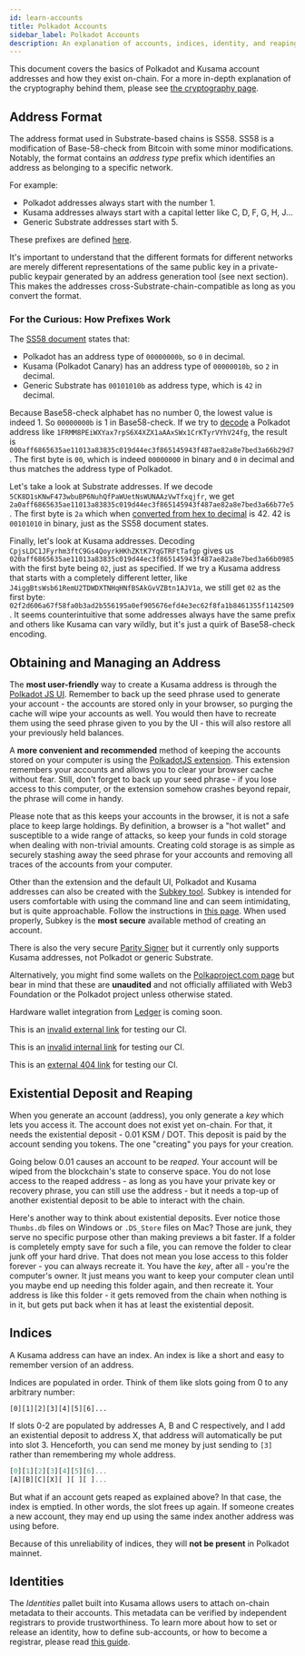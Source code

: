 ```yaml
---
id: learn-accounts
title: Polkadot Accounts
sidebar_label: Polkadot Accounts
description: An explanation of accounts, indices, identity, and reaping
---
```


This document covers the basics of Polkadot and Kusama account addresses and how they exist on-chain. For a more in-depth explanation of the cryptography behind them, please see [the cryptography page](learn-cryptography).

## Address Format

The address format used in Substrate-based chains is SS58. SS58 is a modification of Base-58-check from Bitcoin with some minor modifications. Notably, the format contains an _address type_ prefix which identifies an address as belonging to a specific network.

For example:

- Polkadot addresses always start with the number 1.
- Kusama addresses always start with a capital letter like C, D, F, G, H, J...
- Generic Substrate addresses start with 5.

These prefixes are defined [here](https://github.com/paritytech/substrate/wiki/External-Address-Format-(SS58)).

It's important to understand that the different formats for different networks are merely different representations of the same public key in a private-public keypair generated by an address generation tool (see next section). This makes the addresses cross-Substrate-chain-compatible as long as you convert the format.

### For the Curious: How Prefixes Work

The [SS58 document](https://github.com/paritytech/substrate/wiki/External-Address-Format-(SS58)) states that:

- Polkadot has an address type of `00000000b`, so `0` in decimal.
- Kusama (Polkadot Canary) has an address type of `00000010b`, so `2` in decimal.
- Generic Substrate has `00101010b` as address type, which is `42` in decimal.

Because Base58-check alphabet has no number 0, the lowest value is indeed 1. So `00000000b` is 1 in Base58-check. If we try to [decode](https://www.better-converter.com/Encoders-Decoders/Base58Check-to-Hexadecimal-Decoder) a Polkadot address like `1FRMM8PEiWXYax7rpS6X4XZX1aAAxSWx1CrKTyrVYhV24fg`, the result is `000aff6865635ae11013a83835c019d44ec3f865145943f487ae82a8e7bed3a66b29d7`. The first byte is `00`, which is indeed `00000000` in binary and `0` in decimal and thus matches the address type of Polkadot.

Let's take a look at Substrate addresses. If we decode `5CK8D1sKNwF473wbuBP6NuhQfPaWUetNsWUNAAzVwTfxqjfr`, we get `2a0aff6865635ae11013a83835c019d44ec3f865145943f487ae82a8e7bed3a66b77e5`. The first byte is `2a` which when [converted from hex to decimal](https://www.rapidtables.com/convert/number/hex-to-decimal.html) is 42. 42 is `00101010` in binary, just as the SS58 document states.

Finally, let's look at Kusama addresses. Decoding `CpjsLDC1JFyrhm3ftC9Gs4QoyrkHKhZKtK7YqGTRFtTafgp` gives us `020aff6865635ae11013a83835c019d44ec3f865145943f487ae82a8e7bed3a66b0985` with the first byte being `02`, just as specified. If we try a Kusama address that starts with a completely different letter, like `J4iggBtsWsb61RemU2TDWDXTNHqHNfBSAkGvVZBtn1AJV1a`, we still get `02` as the first byte: `02f2d606a67f58fa0b3ad2b556195a0ef905676efd4e3ec62f8fa1b8461355f1142509`. It seems counterintuitive that some addresses always have the same prefix and others like Kusama can vary wildly, but it's just a quirk of Base58-check encoding.

## Obtaining and Managing an Address

The **most user-friendly** way to create a Kusama address is through the [Polkadot JS UI](https://polkadot.js.org/apps/#/accounts). Remember to back up the seed phrase used to generate your account - the accounts are stored only in your browser, so purging the cache will wipe your accounts as well. You would then have to recreate them using the seed phrase given to you by the UI - this will also restore all your previously held balances.

A **more convenient and recommended** method of keeping the accounts stored on your computer is using the [PolkadotJS extension](https://github.com/polkadot-js/extension). This extension remembers your accounts and allows you to clear your browser cache without fear. Still, don't forget to back up your seed phrase - if you lose access to this computer, or the extension somehow crashes beyond repair, the phrase will come in handy. 

Please note that as this keeps your accounts in the browser, it is not a safe place to keep large holdings. By definition, a browser is a "hot wallet" and susceptible to a wide range of attacks, so keep your funds in cold storage when dealing with non-trivial amounts. Creating cold storage is as simple as securely stashing away the seed phrase for your accounts and removing all traces of the accounts from your computer.

Other than the extension and the default UI, Polkadot and Kusama addresses can also be created with the [Subkey tool](https://github.com/paritytech/substrate/tree/master/bin/utils/subkey). Subkey is intended for users comfortable with using the command line and can seem intimidating, but is quite approachable. Follow the instructions in [this page](https://substrate.dev/docs/en/ecosystem/subkey). When used properly, Subkey is the **most secure** available method of creating an account.

There is also the very secure [Parity Signer](https://www.parity.io/signer/) but it currently only supports Kusama addresses, not Polkadot or generic Substrate.

Alternatively, you might find some wallets on the [Polkaproject.com page](http://www.polkaproject.com/) but bear in mind that these are **unaudited** and not officially affiliated with Web3 Foundation or the Polkadot project unless otherwise stated.

Hardware wallet integration from [Ledger](https://ledger.com) is coming soon.

This is an [invalid external link](https://foobarbaznonexistent.com.uk) for testing our CI.

This is an [invalid internal link](learn-something-that-doesnt-exist) for testing our CI.

This is an [external 404 link](https://bitfalls.com/something-non-existent) for testing our CI.

## Existential Deposit and Reaping

When you generate an account (address), you only generate a _key_ which lets you access it. The account does not exist yet on-chain. For that, it needs the existential deposit - 0.01 KSM / DOT. This deposit is paid by the account sending you tokens. The one "creating" you pays for your creation.

Going below 0.01 causes an account to be _reaped_. Your account will be wiped from the blockchain's state to conserve space. You do not lose access to the reaped address - as long as you have your private key or recovery phrase, you can still use the address - but it needs a top-up of another existential deposit to be able to interact with the chain.

Here's another way to think about existential deposits. Ever notice those `Thumbs.db` files on Windows or `.DS_Store` files on Mac? Those are junk, they serve no specific purpose other than making previews a bit faster. If a folder is completely empty save for such a file, you can remove the folder to clear junk off your hard drive. That does not mean you lose access to this folder forever - you can always recreate it. You have the _key_, after all - you're the computer's owner. It just means you want to keep your computer clean until you maybe end up needing this folder again, and then recreate it. Your address is like this folder - it gets removed from the chain when nothing is in it, but gets put back when it has at least the existential deposit.

## Indices

A Kusama address can have an index. An index is like a short and easy to remember version of an address.

Indices are populated in order. Think of them like slots going from 0 to any arbitrary number:

`[0][1][2][3][4][5][6]...`

If slots 0-2 are populated by addresses A, B and C respectively, and I add an existential deposit to address X, that address will automatically be put into slot 3. Henceforth, you can send me money by just sending to `[3]` rather than remembering my whole address.

```js
[0][1][2][3][4][5][6]...
[A][B][C][X][ ][ ][ ]...
```

But what if an account gets reaped as explained above? In that case, the index is emptied. In other words, the slot frees up again. If someone creates a new account, they may end up using the same index another address was using before.

Because of this unreliability of indices, they will **not be present** in Polkadot mainnet.

## Identities

The _Identities_ pallet built into Kusama allows users to attach on-chain metadata to their accounts. This metadata can be verified by independent registrars to provide trustworthiness. To learn more about how to set or release an identity, how to define sub-accounts, or how to become a registrar, please read [this guide](learn-identity).